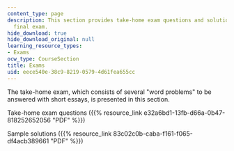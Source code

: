 ```yaml
---
content_type: page
description: This section provides take-home exam questions and solutions for the
  final exam.
hide_download: true
hide_download_original: null
learning_resource_types:
- Exams
ocw_type: CourseSection
title: Exams
uid: eece540e-38c9-8219-0579-4d61fea655cc
---
```


The take-home exam, which consists of several "word problems" to be answered with short essays, is presented in this section.

Take-home exam questions ({{% resource_link e32a6bd1-13fb-d66a-0b47-818252652056 "PDF" %}})

Sample solutions ({{% resource_link 83c02c0b-caba-f161-f065-df4acb389661 "PDF" %}})